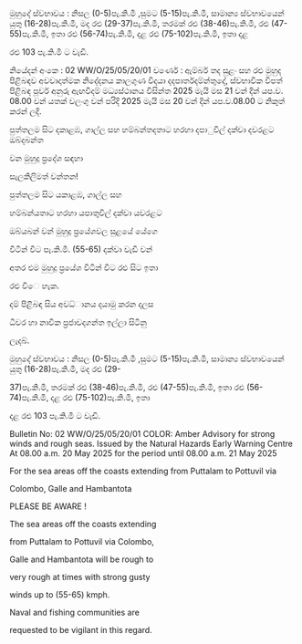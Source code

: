 මුහුදේ ස්වභාවය : නිසල (0-5)පැ.කි.මී ,සුමට (5-15)පැ.කි.මී, සාමාන්‍ය ස්වභාවයෙන් යුතු (16-28)පැ.කි.මී, මද රළු (29-37)පැ.කි.මී, තරමක් රළු (38-46)පැ.කි.මී, රළු (47-55)පැ.කි.මී, ඉතා රළු (56-74)පැ.කි.මී, දළ රළු (75-102)පැ.කි.මී, ඉතා දළ

රළු 103 පැ.කි.මී ට වැඩි.

නියේදන්‍ අංකෙ : 02 WW/O/25/05/20/01 වර්ණෙ : ඇම්බර් තද සුළං සහ රළු මුහුද පිළිබඳව අවවාදාත්මක නිදේදනය කාලගුණ විදයා දදපාර්තදම්න්තුදේ, ස්වභාවික විපත් පිළිබඳ පූර්ව අනුරු ඇඟවීදම් මධ්‍යස්ථානය විසින්ත 2025 මැයි මස 21 වන්‍ දින්‍ යප.ව. 08.00 වන්‍ යතක් වලංගු වන්‍ පරිදි 2025 මැයි මස 20 වන්‍ දින්‍ යප.ව.08.00 ට නිකුත් කරන්‍ ලදි.

පුත්තලම සිට දකාළඹ, ගාල්ල සහ හම්බන්තදතාට හරහා දපාුවිල් දක්වා දවරළට ඔබ්දබන්ත

වන මුහුදු ප්‍රදේශ සඳහා

සැලකිලිමත් වන්තන!

පුත්තලම සිට යකාළඹ, ගාල්ල සහ

හම්බන්යතාට හරහා යපාතුවිල් දක්වා යවරළට

ඔබ්යබන් වන්‍ මුහුදු ප්‍රයේශවල සුළයේ යේගෙ

විටින් විට පැ.කි.මී. (55-65) දක්වා වැඩි වන්‍

අතර එම මුහුදු ප්‍රයේශ විටින් විට රළු සිට ඉතා

රළු විෙ හැක.

දම් පිළිබඳ සිය අවධ්‍ානය දයාමු කරන දලස

ධීවර හා නාවික ප්‍රජාවදගන්ත ඉල්ලා සිටිනු

ලැදබ්.

මුහුදේ ස්වභාවය : නිසල (0-5)පැ.කි.මී ,සුමට (5-15)පැ.කි.මී, සාමාන්‍ය ස්වභාවයෙන් යුතු (16-28)පැ.කි.මී, මද රළු (29-

37)පැ.කි.මී, තරමක් රළු (38-46)පැ.කි.මී, රළු (47-55)පැ.කි.මී, ඉතා රළු (56-74)පැ.කි.මී, දළ රළු (75-102)පැ.කි.මී, ඉතා

දළ රළු 103 පැ.කි.මී ට වැඩි.

Bulletin No: 02 WW/O/25/05/20/01 COLOR: Amber Advisory for strong winds and rough seas. Issued by the Natural Hazards Early Warning Centre At 08.00 a.m. 20 May 2025 for the period until 08.00 a.m. 21 May 2025

For the sea areas off the coasts extending from Puttalam to Pottuvil via

Colombo, Galle and Hambantota

PLEASE BE AWARE !

The sea areas off the coasts extending

from Puttalam to Pottuvil via Colombo,

Galle and Hambantota will be rough to

very rough at times with strong gusty

winds up to (55-65) kmph.

Naval and fishing communities are

requested to be vigilant in this regard.
